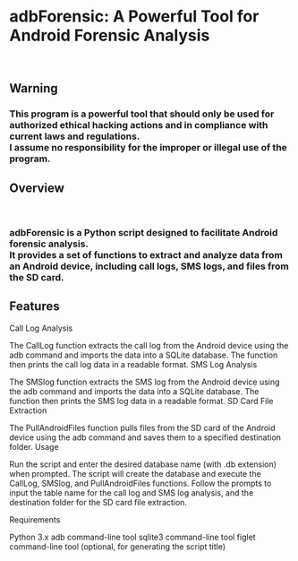 <strong> <h1> adbForensic: A Powerful Tool for Android Forensic Analysis </h1> </strong> <br>
<strong> <h2> Warning </h2> </strong>

<h3>
  This program is a powerful tool that should only be used for authorized ethical hacking actions and in compliance with current laws and regulations. <br>
  I assume no responsibility for the improper or illegal use of the program. <br>
</h3>

<h2> Overview </h2> <br>

<h3>
  adbForensic is a Python script designed to facilitate Android forensic analysis. <br>
  It provides a set of functions to extract and analyze data from an Android device, including call logs, SMS logs, and files from the SD card. <br>
</h3>

<h2> Features </h2>

Call Log Analysis

The CallLog function extracts the call log from the Android device using the adb command and imports the data into a SQLite database. The function then prints the call log data in a readable format.
SMS Log Analysis

The SMSlog function extracts the SMS log from the Android device using the adb command and imports the data into a SQLite database. The function then prints the SMS log data in a readable format.
SD Card File Extraction

The PullAndroidFiles function pulls files from the SD card of the Android device using the adb command and saves them to a specified destination folder.
Usage

Run the script and enter the desired database name (with .db extension) when prompted.
The script will create the database and execute the CallLog, SMSlog, and PullAndroidFiles functions.
Follow the prompts to input the table name for the call log and SMS log analysis, and the destination folder for the SD card file extraction.

Requirements

Python 3.x
adb command-line tool
sqlite3 command-line tool
figlet command-line tool (optional, for generating the script title)
